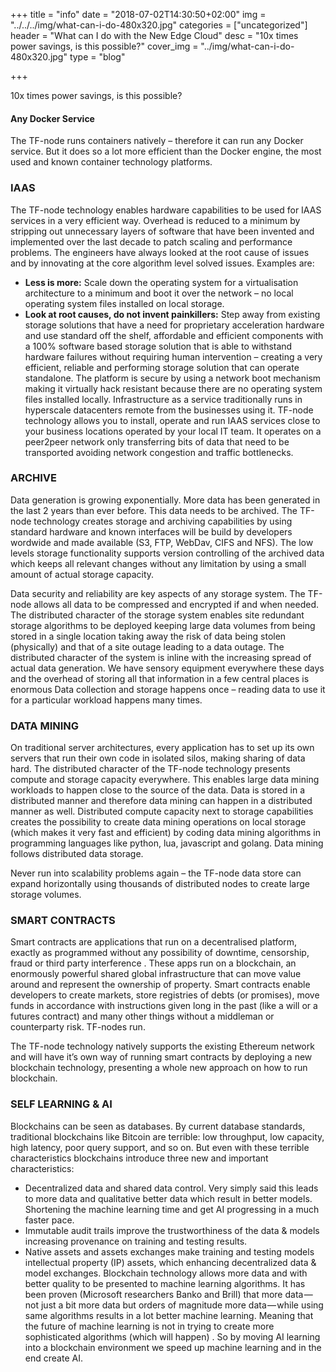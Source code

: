 +++
title = "info"
date = "2018-07-02T14:30:50+02:00"
img = "../../../img/what-can-i-do-480x320.jpg"
categories = ["uncategorized"]
header = "What can I do with the New Edge Cloud"
desc = "10x times power savings, is this possible?"
cover_img = "../img/what-can-i-do-480x320.jpg"
type = "blog"

+++

10x times power savings, is this possible?

#### Any Docker Service
The TF-node runs containers natively – therefore it can run any Docker service. But it does so a lot more efficient than the Docker engine, the most used and known container technology platforms.

### IAAS
The TF-node technology enables hardware capabilities to be used for IAAS services in a very efficient way. Overhead is reduced to a minimum by stripping out unnecessary layers of software that have been invented and implemented over the last decade to patch scaling and performance problems. The engineers have always looked at the root cause of issues and by innovating at the core algorithm level solved issues. Examples are:

* **Less is more:** Scale down the operating system for a virtualisation architecture to a minimum and boot it over the network – no local operating system files installed on local storage.
* **Look at root causes, do not invent painkillers:** Step away from existing storage solutions that have a need for proprietary acceleration hardware and use standard off the shelf, affordable and efficient components with a 100% software based storage solution that is able to withstand hardware failures without requiring human intervention – creating a very efficient, reliable and performing storage solution that can operate standalone.
The platform is secure by using a network boot mechanism making it virtually hack resistant because there are no operating system files installed locally. Infrastructure as a service traditionally runs in hyperscale datacenters remote from the businesses using it. TF-node technology allows you to install, operate and run IAAS services close to your business locations operated by your local IT team. It operates on a peer2peer network only transferring bits of data that need to be transported avoiding network congestion and traffic bottlenecks.

### ARCHIVE
Data generation is growing exponentially. More data has been generated in the last 2 years than ever before. This data needs to be archived. The TF-node technology creates storage and archiving capabilities by using standard hardware and known interfaces will be build by developers wordwide and made available (S3, FTP, WebDav, CIFS and NFS). The low levels storage functionality supports version controlling of the archived data which keeps all relevant changes without any limitation by using a small amount of actual storage capacity.

Data security and reliability are key aspects of any storage system. The TF-node allows all data to be compressed and encrypted if and when needed. The distributed character of the storage system enables site redundant storage algorithms to be deployed keeping large data volumes from being stored in a single location taking away the risk of data being stolen (physically) and that of a site outage leading to a data outage. The distributed character of the system is inline with the increasing spread of actual data generation. We have sensory equipment everywhere these days and the overhead of storing all that information in a few central places is enormous Data collection and storage happens once – reading data to use it for a particular workload happens many times.

### DATA MINING
On traditional server architectures, every application has to set up its own servers that run their own code in isolated silos, making sharing of data hard. The distributed character of the TF-node technology presents compute and storage capacity everywhere. This enables large data mining workloads to happen close to the source of the data. Data is stored in a distributed manner and therefore data mining can happen in a distributed manner as well. Distributed compute capacity next to storage capabilities creates the possibility to create data mining operations on local storage (which makes it very fast and efficient) by coding data mining algorithms in programming languages like python, lua, javascript and golang. Data mining follows distributed data storage.

Never run into scalability problems again – the TF-node data store can expand horizontally using thousands of distributed nodes to create large storage volumes.

### SMART CONTRACTS
Smart contracts are applications that run on a decentralised platform, exactly as programmed without any possibility of downtime, censorship, fraud or third party interference . These apps run on a blockchain, an enormously powerful shared global infrastructure that can move value around and represent the ownership of property. Smart contracts enable developers to create markets, store registries of debts (or promises), move funds in accordance with instructions given long in the past (like a will or a futures contract) and many other things without a middleman or counterparty risk. TF-nodes run.

The TF-node technology natively supports the existing Ethereum network and will have it’s own way of running smart contracts by deploying a new blockchain technology, presenting a whole new approach on how to run blockchain.

### SELF LEARNING & AI
Blockchains can be seen as databases. By current database standards, traditional blockchains like Bitcoin are terrible: low throughput, low capacity, high latency, poor query support, and so on. But even with these terrible characteristics blockchains introduce three new and important characteristics:

* Decentralized data and shared data control. Very simply said this leads to more data and qualitative better data which result in better models. Shortening the machine learning time and get AI progressing in a much faster pace.
* Immutable audit trails improve the trustworthiness of the data & models increasing provenance on training and testing results.
* Native assets and assets exchanges make training and testing models intellectual property (IP) assets, which enhancing decentralized data & model exchanges.
Blockchain technology allows more data and with better quality to be presented to machine learning algorithms. It has been proven (Microsoft researchers Banko and Brill) that more data — not just a bit more data but orders of magnitude more data — while using same algorithms results in a lot better machine learning. Meaning that the future of machine learning is not in trying to create more sophisticated algorithms (which will happen) . So by moving AI learning into a blockchain environment we speed up machine learning and in the end create AI.
